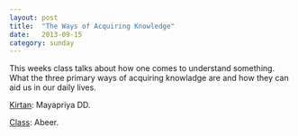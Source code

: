 ```yaml
---
layout: post
title:  "The Ways of Acquiring Knowledge"
date:   2013-09-15
category: sunday
---
```


This weeks class talks about how one comes to understand something. What the three primary ways of acquiring knowladge are and how they can aid us in our daily lives.

[Kirtan](https://s3.amazonaws.com/Bhakti/2013-09-15-Ways-of-Acquiring-Knowladge/Kirtan.Mayapriya.mp3): Mayapriya DD.

[Class](https://s3.amazonaws.com/Bhakti/2013-09-15-Ways-of-Acquiring-Knowladge/Class.Abeer.mp3): Abeer.

